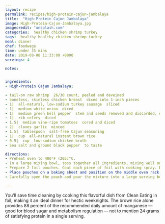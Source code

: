 ```yaml
---
layout: recipe
permalink: recipes/high-protein-cajun-jambalaya
title:  "High-Protein Cajun Jambalaya"
image: High-Protein-Cajun-Jambalaya.jpg
imagecredit: "unsplash.com"
categories:  healthy chicken shrimp turkey
tags:  healthy healthy chicken shrimp turkey
meal: dinner
chef: foodwage
time: under 35 mins
date: 2019-08-08 11:33:00 +0800
servings: 4

notes:


ingredients:
- High-Protein Cajun Jambalaya:

- tail-on raw shrimp  26/30 count, peeled and deveined
- boneless, skinless chicken breast  diced into 1-inch pieces
- 1|  all-natural, low-sodium turkey sausage  sliced
- 1|  medium white onion  diced
- 1|  medium green bell pepper  stem and seeds removed and discarded, diced
- 1|  rib celery  diced
- 1.5|  medium vine-ripe tomatoes  cored and diced
- 2|  cloves garlic  minced
- 1.5|  tablespoon  salt-free Cajun seasoning
- 1|  cup  all-natural instant brown rice
- 0.5|  cup  low-sodium chicken broth
- Sea salt and ground black pepper  to taste

directions:
- Preheat oven to 400°F (205)°C.
- In a large mixing bowl, toss together all ingredients, mixing well until combined.
- Prepare 2 foil pouches. Coat each piece of foil with cooking spray. Divide mixture evenly among both pieces of foil and seal.
- Place pouches on a baking sheet and position on the middle oven rack, baking 25 minutes or until rice and proteins are fully cooked. (Note: When done, rice will be soft and proteins will be firm and opaque.) To test for doneness, carefully open one pouch and taste a few grains of rice from the center of the pouch. If necessary, close pouch and return to oven for 5 more minutes.
- Carefully open the pouch and pour the mixture into a large serving bowl; enjoy immediately.

---
```


You’ll save time cleaning by cooking this flavorful dish from Clean Eating in foil, making it an ideal dinner for hectic weeknights. The brown rice alone provides 88 percent of the recommended daily amount of manganese — good for blood sugar and metabolism regulation — not to mention 24 grams of satisfying protein in a single serving.